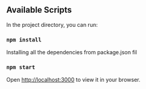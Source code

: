 ## Available Scripts

In the project directory, you can run:

### `npm install`

Installing all the dependencies from package.json fil

### `npm start`
Open [http://localhost:3000](http://localhost:3000) to view it in your browser.



